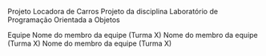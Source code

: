 Projeto Locadora de Carros
Projeto da disciplina Laboratório de Programação Orientada a Objetos

Equipe
Nome do membro da equipe (Turma X)
Nome do membro da equipe (Turma X)
Nome do membro da equipe (Turma X)
